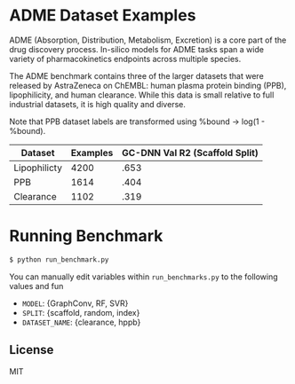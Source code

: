 # ADME Dataset Examples

ADME (Absorption, Distribution, Metabolism, Excretion) is a
core part of the drug discovery process. In-silico models for
ADME tasks span a wide variety of pharmacokinetics endpoints
across multiple species.

The ADME benchmark contains three of the larger datasets that
were released by AstraZeneca on ChEMBL: human plasma protein
binding (PPB), lipophilicity, and human clearance. While this
data is small relative to full industrial datasets, it is high
quality and diverse.

Note that PPB dataset labels are transformed using %bound -> log(1 - %bound).

| Dataset | Examples | GC-DNN Val R2 (Scaffold Split) |
| ------ | ------ | ------ |
| Lipophilicty | 4200 | .653 |
| PPB | 1614 | .404 |
| Clearance | 1102 | .319 |

# Running Benchmark
```sh
$ python run_benchmark.py
```

You can manually edit variables within `run_benchmarks.py` to the following values and fun

- `MODEL`: {GraphConv, RF, SVR}
- `SPLIT`: {scaffold, random, index}
- `DATASET_NAME`: {clearance, hppb}

License
----

MIT
